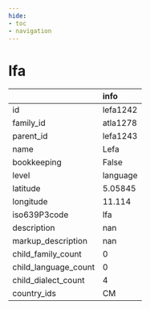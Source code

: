 ```yaml
---
hide:
- toc
- navigation
---
```

# lfa
|                      | info     |
|:---------------------|:---------|
| id                   | lefa1242 |
| family_id            | atla1278 |
| parent_id            | lefa1243 |
| name                 | Lefa     |
| bookkeeping          | False    |
| level                | language |
| latitude             | 5.05845  |
| longitude            | 11.114   |
| iso639P3code         | lfa      |
| description          | nan      |
| markup_description   | nan      |
| child_family_count   | 0        |
| child_language_count | 0        |
| child_dialect_count  | 4        |
| country_ids          | CM       |